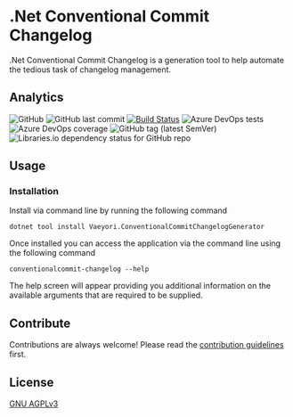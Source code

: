 # .Net Conventional Commit Changelog
.Net Conventional Commit Changelog is a generation tool to help automate the tedious task of changelog management.

## Analytics
![GitHub](https://img.shields.io/github/license/vaeYori/dotnet-conventionalcommit-changelog?label=License)
![GitHub last commit](https://img.shields.io/github/last-commit/vaeyori/dotnet-conventionalcommit-changelog?label=Latest%20Commit)
[![Build Status](https://dev.azure.com/vaeyori/Vaeyori/_apis/build/status/vaeyori.dotnet-conventionalcommit-changelog?branchName=main)](https://dev.azure.com/vaeyori/Vaeyori/_build/latest?definitionId=1&branchName=main) 
![Azure DevOps tests](https://img.shields.io/azure-devops/tests/vaeyori/Vaeyori/1?label=Test%20Results)
![Azure DevOps coverage](https://img.shields.io/azure-devops/coverage/vaeyori/Vaeyori/1?label=Code%20Coverage)
![GitHub tag (latest SemVer)](https://img.shields.io/github/v/tag/vaeyori/dotnet-conventionalcommit-changelog?label=Version&sort=semver)
![Libraries.io dependency status for GitHub repo](https://img.shields.io/librariesio/github/vaeyori/dotnet-conventionalcommit-changelog?label=Dependencies)

## Usage

### Installation
Install via command line by running the following command

    dotnet tool install Vaeyori.ConventionalCommitChangelogGenerator

Once installed you can access the application via the command line using the following command

    conventionalcommit-changelog --help

The help screen will appear providing you additional information on the available arguments that are required to be supplied.

## Contribute
Contributions are always welcome! Please read the [contribution guidelines](/contributing.md) first.


## License

[GNU AGPLv3](https://choosealicense.com/licenses/agpl-3.0/)
